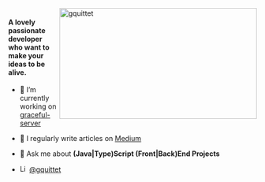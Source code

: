 <img align="right" width="400px" height="225px" src="https://github-readme-stats.vercel.app/api?username=gquittet&show_icons=true&locale=en" alt="gquittet" />

#### A lovely passionate developer who want to make your ideas to be alive.</h3>

- 🔭 I’m currently working on [graceful-server](https://github.com/gquittet/graceful-server)

- 📝 I regularly write articles on [Medium](https://gquittet.medium.com/)

- 💬 Ask me about **(Java|Type)Script (Front|Back)End Projects**

- <img width="15px" height="15px" alt="LinkedIn logo" src="https://upload.wikimedia.org/wikipedia/commons/thumb/c/ca/LinkedIn_logo_initials.png/768px-LinkedIn_logo_initials.png" />  [@gquittet](https://www.linkedin.com/in/gquittet)
